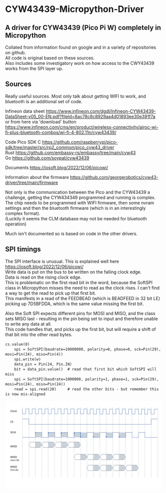 # CYW43439-Micropython-Driver
## A driver for CYW43439 (Pico Pi W) completely in Micropython

Collated from information found on google and in a variety of repositories on github.   
All code is original based on these sources.  
Also includes some investigatory work on how access to the CWY43439 works from the SPI layer up.  


## Sources
Really useful sources. 
Most only talk about getting WIFI to work, and bluetooth is an additional set of code.   


Infineon data sheet
https://www.infineon.com/dgdl/Infineon-CYW43439-DataSheet-v05_00-EN.pdf?fileId=8ac78c8c8929aa4d01893ee30e391f7a    
or from here via 'download' button     
https://www.infineon.com/cms/en/product/wireless-connectivity/airoc-wi-fi-plus-bluetooth-combos/wi-fi-4-802.11n/cyw43439/    

Code
Pico SDK C  https://github.com/raspberrypi/pico-sdk/tree/master/src/rp2_common/pico_cyw43_driver     
Rust        https://github.com/embassy-rs/embassy/tree/main/cyw43     
Go          https://github.com/soypat/cyw43439     

Documents
https://iosoft.blog/2022/12/06/picowi/     

Information about the firmware
https://github.com/georgerobotics/cyw43-driver/tree/main/firmware     


Not only is the communication between the Pico and the CYW43439 a challenge, getting the CYW434349 programmed and running is complex.   
The chip needs to be programmed with WIFI firmware, then some nvram settings and then the bluetooth firmware (which is in an interestingly complex format).   
(Luckily it seems the CLM database may not be needed for bluetooth operation)    

Much isn't documented so is based on code in the other drivers.   

## SPI timings

The SPI interface is unusual. This is explained well here https://iosoft.blog/2022/12/06/picowi/   
Write data is put on the bus to be written on the falling clock edge.   
Data is read on the rising clock edge.   
This is problematic on the first read bit in the word, because the SoftSPI class in Micropython misses the need to read as the clock rises. I can't find a way to get the read to pick up that first bit.    
This manifests in a read of the FEEDBEAD (which is BEADFEED in 32 bit LE) picking up 7D5BFDDA, which is the same value missing the first bit.   

Also the Soft SPI expects different pins for MOSI and MISO, and the class sets MISO last - resulting in the pin being set to input and therefore unable to write any data at all.    
This code handles that, and picks up the first bit, but will require a shift of that bit into the other read bytes.   
```
cs.value(0)
    spi = SoftSPI(baudrate=10000000, polarity=0, phase=0, sck=Pin(29), mosi=Pin(24), miso=Pin(4))
    spi.write(w)
    data_pin = Pin(24, Pin.IN)
    bit = data_pin.value()  # read that first bit which SoftSPI will miss
    spi = SoftSPI(baudrate=1000000, polarity=1, phase=1, sck=Pin(29), mosi=Pin(24), miso=Pin(24))
    read = spi.read(20)     # read the other bits - but remember this is now mis-aligned
```

<p align="center">
  <img src="https://github.com/paulhamsh/CYW43439-Micropython-Driver/blob/main/CYW Timing.jpg" width="700" title="Timings">
</p>

